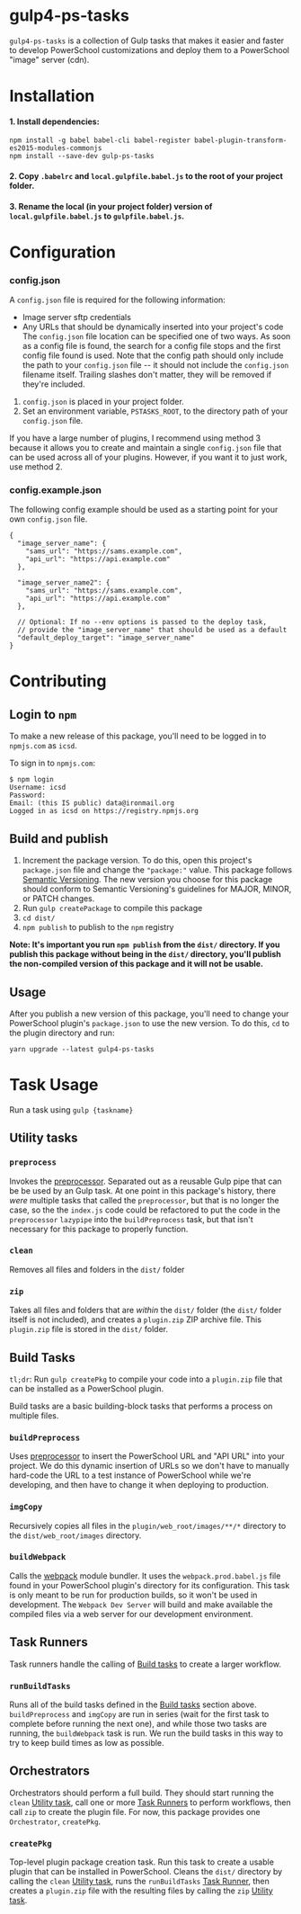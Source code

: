 # gulp4-ps-tasks
`gulp4-ps-tasks` is a collection of Gulp tasks that makes it easier and faster to develop PowerSchool customizations and deploy them to a PowerSchool "image" server (cdn).


# Installation
#### 1. Install dependencies:
```
npm install -g babel babel-cli babel-register babel-plugin-transform-es2015-modules-commonjs
npm install --save-dev gulp-ps-tasks
```
#### 2. Copy `.babelrc` and `local.gulpfile.babel.js` to the root of your project folder.
#### 3. Rename the local (in your project folder) version of `local.gulpfile.babel.js` to `gulpfile.babel.js`.

# Configuration
### config.json
A `config.json` file is required for the following information:
* Image server sftp credentials
* Any URLs that should be dynamically inserted into your project's code
The `config.json` file location can be specified one of two ways. As soon as a config file is found, the search for a config file stops and the first config file found is used. Note that the config path should only include the path to your `config.json` file -- it should not include the `config.json` filename itself. Trailing slashes don't matter, they will be removed if they're included.

1. `config.json` is placed in your project folder.
2. Set an environment variable, `PSTASKS_ROOT`, to the directory path of your `config.json` file.

If you have a large number of plugins, I recommend using method 3 because it allows you to create and maintain a single `config.json` file that can be used across all of your plugins. However, if you want it to just work, use method 2.

### config.example.json
The following config example should be used as a starting point for your own `config.json` file.
```
{
  "image_server_name": {
    "sams_url": "https://sams.example.com",
    "api_url": "https://api.example.com"
  },

  "image_server_name2": {
    "sams_url": "https://sams.example.com",
    "api_url": "https://api.example.com"
  },
  
  // Optional: If no --env options is passed to the deploy task, 
  // provide the "image_server_name" that should be used as a default
  "default_deploy_target": "image_server_name"
}
```

# Contributing
## Login to `npm`
To make a new release of this package, you'll need to be logged in to `npmjs.com` as `icsd`.

To sign in to `npmjs.com`:
```
$ npm login
Username: icsd
Password: 
Email: (this IS public) data@ironmail.org
Logged in as icsd on https://registry.npmjs.org
```

## Build and publish
1. Increment the package version. To do this, open this project's `package.json` file and change the `"package:"` value. This package follows [Semantic Versioning](https://semver.org/). The new version you choose for this package should conform to Semantic Versioning's guidelines for MAJOR, MINOR, or PATCH changes.
2. Run `gulp createPackage` to compile this package
3. `cd dist/`
4. `npm publish` to publish to the `npm` registry
   
**Note: It's important you run `npm publish` from the `dist/` directory. If you publish this package without being in the `dist/` directory, you'll publish the non-compiled version of this package and it will not be usable.**

## Usage
After you publish a new version of this package, you'll need to change your PowerSchool plugin's `package.json` to use the new version. To do this, `cd` to the plugin directory and run:

```
yarn upgrade --latest gulp4-ps-tasks
```

# Task Usage
Run a task using `gulp {taskname}`

## Utility tasks

### `preprocess`
Invokes the [preprocessor](https://www.npmjs.com/package/preprocessor). Separated out as a reusable Gulp pipe that can be be used by an Gulp task. At one point in this package's history, there *were* multiple tasks that called the `preprocessor`, but that is no longer the case, so the the `index.js` code could be refactored to put the code in the `preprocessor` `lazypipe` into the `buildPreprocess` task, but that isn't necessary for this package to properly function. 

### `clean`
Removes all files and folders in the `dist/` folder

### `zip`
Takes all files and folders that are *within* the `dist/` folder (the `dist/` folder itself is not included), and creates a `plugin.zip` ZIP archive file. This `plugin.zip` file is stored in the `dist/` folder.

## Build Tasks

`tl;dr`: Run `gulp createPkg` to compile your code into a `plugin.zip` file that can be installed as a PowerSchool plugin.

Build tasks are a basic building-block tasks that performs a process on multiple files.

### `buildPreprocess`
Uses [preprocessor](https://www.npmjs.com/package/preprocessor) to insert the PowerSchool URL and "API URL" into your project. We do this dynamic insertion of URLs so we don't have to manually hard-code the URL to a test instance of PowerSchool while we're developing, and then have to change it when deploying to production.

### `imgCopy`
Recursively copies all files in the `plugin/web_root/images/**/*` directory to the `dist/web_root/images` directory.

### `buildWebpack`
Calls the [webpack](https://webpack.js.org/) module bundler. It uses the `webpack.prod.babel.js` file found in your PowerSchool plugin's directory for its configuration. This task is only meant to be run for production builds, so it won't be used in development. The `Webpack Dev Server` will build and make available the compiled files via a web server for our development environment.

## Task Runners
Task runners handle the calling of [Build tasks](#build-tasks) to create a larger workflow.

### `runBuildTasks`
Runs all of the build tasks defined in the [Build tasks](#build-tasks) section above. `buildPreprocess` and `imgCopy` are run in series (wait for the first task to complete before running the next one), and while those two tasks are running, the `buildWebpack` task is run. We run the build tasks in this way to try to keep build times as low as possible.

## Orchestrators
Orchestrators should perform a full build. They should start running the `clean` [Utility task](#utility-tasks), call one or more [Task Runners](#task-runners) to perform workflows, then call `zip` to create the plugin file. For now, this package provides one `Orchestrator`, `createPkg`.

### `createPkg`
Top-level plugin package creation task. Run this task to create a usable plugin that can be installed in PowerSchool. Cleans the `dist/` directory by calling the `clean` [Utility task](#utility-tasks), runs the `runBuildTasks` [Task Runner](#task-runners), then creates a `plugin.zip` file with the resulting files by calling the `zip` [Utility task](#utility-tasks).

